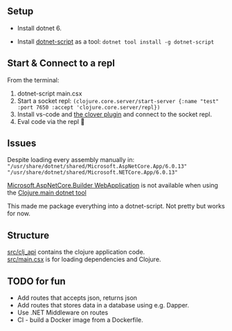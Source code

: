 
## Setup
* Install dotnet 6.

* Install [dotnet-script](https://github.com/dotnet-script/dotnet-script) as a tool: `dotnet tool install -g dotnet-script`


## Start & Connect to a repl
From the terminal:
1. dotnet-script main.csx
2. Start a socket repl: `(clojure.core.server/start-server {:name "test" :port 7650 :accept 'clojure.core.server/repl})`
3. Install vs-code and [the clover plugin](https://marketplace.visualstudio.com/items?itemName=mauricioszabo.clover) and connect to the socket repl.
4. Eval code via the repl 💠

## Issues
Despite loading every assembly manually in:  
`"/usr/share/dotnet/shared/Microsoft.AspNetCore.App/6.0.13"`  
`"/usr/share/dotnet/shared/Microsoft.NETCore.App/6.0.13"`  

 [Microsoft.AspNetCore.Builder WebApplication](https://learn.microsoft.com/en-us/aspnet/core/fundamentals/minimal-apis/webapplication?view=aspnetcore-7.0) is not available when using the [Clojure.main dotnet tool](https://github.com/clojure/clojure-clr/wiki/Getting-started#installing-clojureclr-as-a-dotnet-tool)

This made me package everything into a dotnet-script. Not pretty but works for now.


## Structure
[src/clj_api](./src/clj_api) contains the clojure application code.   
[src/main.csx](./src/main.csx) is for loading dependencies and Clojure.

## TODO for fun
* Add routes that accepts json, returns json
* Add routes that stores data in a database using e.g. Dapper.
* Use .NET Middleware on routes
* CI - build a Docker image from a Dockerfile. 
